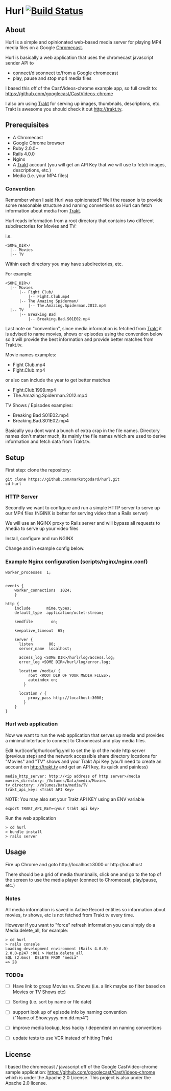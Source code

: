 # Hurl [![Build Status](https://travis-ci.org/markstgodard/hurl.svg?branch=master)](https://travis-ci.org/markstgodard/hurl)


## About

Hurl is a simple and opinionated web-based media server for playing MP4 media files on
a Google [Chromecast](http:www.google.com/chromecast).

Hurl is basically a web application that uses the chromecast javascript sender API to
- connect/disconnect to/from a Google chromecast
- play, pause and stop mp4 media files

I based this off of the CastVideos-chrome example app, so full credit to:
https://github.com/googlecast/CastVideos-chrome

I also am using [Trakt](http://trakt.tv) for serving up images, thumbnails, descriptions, etc.
Trakt is awesome you should check it out http://trakt.tv.

## Prerequisites

 - A Chromecast
 - Google Chrome browser
 - Ruby 2.0.0+
 - Rails 4.0.0
 - Nginx
 - A [Trakt](http://trakt.tv) account (you will get an API Key that we will use to fetch images, descriptions, etc.)
 - Media (i.e. your MP4 files)


### Convention
Remember when I said Hurl was opinionated? Well the reason is to provide some
reasonable structure and naming conventions so Hurl can fetch information about
media from [Trakt](http://trakt.tv).


Hurl reads information from a root directory that contains two different subdirectories for Movies and TV:

i.e.

    <SOME_DIR>/
      |-- Movies
      |-- TV


Within each directory you may have subdirectories, etc.

For example:

    <SOME_DIR>/
      |-- Movies
          |-- Fight Club/
              |-- Fight.Club.mp4
          |-- The Amazing Spiderman/
              |-- The.Amazing.Spiderman.2012.mp4
      |-- TV
          |-- Breaking Bad
              |-- Breaking.Bad.S01E02.mp4


Last note on "convention", since media information is fetched from [Trakt](http://trakt.tv)
it is advised to name movies, shows or episodes using the convention below so
it will provide the best information and provide better matches from Trakt.tv.


Movie names examples:

- Fight Club.mp4
- Fight.Club.mp4

or also can include the year to get better matches

- Fight.Club.1999.mp4
- The.Amazing.Spiderman.2012.mp4

TV Shows / Episodes examples:

- Breaking Bad S01E02.mp4
- Breaking.Bad.S01E02.mp4


Basically you dont want a bunch of extra crap in the file names.
Directory names don't matter much, its mainly the file names which are
used to derive information and fetch data from Trakt.tv.


## Setup

First step: clone the repository:

    git clone https://github.com/markstgodard/hurl.git
    cd hurl


### HTTP Server
Secondly we want to configure and run a simple HTTP server to serve
up our MP4 files (NGINX is better for serving video than a Rails server)

We will use an NGINX proxy to Rails server and will bypass
all requests to /media to serve up your video files


Install, configure and run NGINX

Change <SOME DIR> and <ROOT DIR> in example config below.

### Example Nginx configuration (scripts/nginx/nginx.conf)

    worker_processes  1;


    events {
        worker_connections  1024;
        }

    http {
        include       mime.types;
        default_type  application/octet-stream;

        sendfile        on;

        keepalive_timeout  65;

        server {
          listen       80;
          server_name  localhost;

          access_log <SOME DIR>/hurl/log/access.log;
          error_log <SOME DIR>/hurl/log/error.log;

          location /media/ {
              root <ROOT DIR OF YOUR MEDIA FILES>;
              autoindex on;
            }

          location / {
              proxy_pass http://localhost:3000;
            }
        }
    }



### Hurl web application
Now we want to run the web application that serves up media
and provides a minimal interface to connect to Chromecast
and play media files.


Edit hurl/config/hurlconfig.yml to set the ip of the
node http server (previous step) and the network accessible
share directory locations for "Movies" and "TV" shows
and your Trakt Api Key (you'll need to create an account on http://trakt.tv and
get an API key, its quick and painless)

    media_http_server: http://<ip address of http server>/media
    movies_directory: /Volumes/Data/media/Movies
    tv_directory: /Volumes/Data/media/TV
    trakt_api_key: <Trakt API Key>


NOTE: You may also set your Trakt API KEY using an ENV variable

    export TRAKT_API_KEY=<your trakt api key>


Run the web application

    > cd hurl
    > bundle install
    > rails server


## Usage

Fire up Chrome and goto http://localhost:3000 or http://localhost

There should be a grid of media thumbnails,
click one and go to the top of the screen to
use the media player (connect to Chromecast, play/pause, etc.)




### Notes

All media information is saved in Active Record entities
so information about movies, tv shows, etc is not fetched from Trakt.tv
every time.

However if you want to "force" refresh information you can simply
do a Media.delete_all, for example:

    > cd hurl
    > rails console
    Loading development environment (Rails 4.0.0)
    2.0.0-p247 :001 > Media.delete_all
    SQL (2.6ms)  DELETE FROM "media"
    => 28




### TODOs

 - [ ] Have link to group Movies vs. Shows (i.e. a link maybe so filter based on Movies or TV Shows etc)
 - [ ] Sorting (i.e. sort by name or file date)
 - [ ] support look up of episode info by naming convention ("Name.of.Show.yyyy.mm.dd.mp4")
 - [ ] improve media lookup, less hacky / dependent on naming conventions
 - [ ] update tests to use VCR instead of hitting Trakt



## License

I based the chromecast / javascript off of the Google CastVideo-chrome
sample application: https://github.com/googlecast/CastVideos-chrome
which is under the Apache 2.0 License. This project is also under the Apache 2.0
license.

